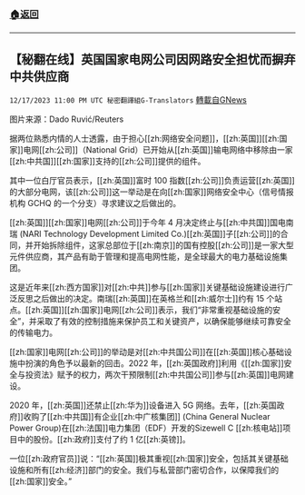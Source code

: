 ###  [:house:返回](README.md)
---


## 【秘翻在线】英国国家电网公司因网路安全担忧而摒弃中共供应商
`12/17/2023 11:00 PM UTC 秘密翻譯組G-Translators` [轉載自GNews](https://gnews.org/articles/2121793)

图片来源：Dado Ruvić/Reuters

据两位熟悉内情的人士透露，由于担心[[zh:网络安全问题]]，[[zh:英国]][[zh:国家]]电网[[zh:公司]]（National Grid）已开始从[[zh:英国]]输电网络中移除由一家[[zh:中共国]][[zh:国家]]支持的[[zh:公司]]提供的组件。

其中一位白厅官员表示，[[zh:英国]]富时 100 指数[[zh:公司]]负责运营[[zh:英国]]的大部分电网，该[[zh:公司]]这一举动是在向[[zh:国家]]网络安全中心（信号情报机构 GCHQ 的一个分支）寻求建议之后做出的。

[[zh:英国]][[zh:国家]]电网[[zh:公司]]于今年 4 月决定终止与[[zh:中共国]]国电南瑞 (NARI Technology Development Limited Co.)[[zh:英国]]子[[zh:公司]]的合同，并开始拆除组件，这家总部位于[[zh:南京]]的国有控股[[zh:公司]]是一家大型元件供应商，其产品有助于管理和提高电网性能，是全球最大的电力基础设施集团。

这是近年来[[zh:西方国家]]对[[zh:中共]]参与[[zh:国家]]关键基础设施建设进行广泛反思之后做出的决定。南瑞[[zh:英国]]在英格兰和[[zh:威尔士]]约有 15 个站点。[[zh:英国]][[zh:国家]]电网[[zh:公司]]表示，我们“非常重视基础设施的安全”，并采取了有效的控制措施来保护员工和关键资产，以确保能够继续可靠安全的传输电力。

[[zh:国家]]电网[[zh:公司]]的举动是对[[zh:中共国公司]]在[[zh:英国]]核心基础设施中扮演的角色予以最新的回击。2022 年，[[zh:英国政府]]利用《[[zh:国家]]安全与投资法》赋予的权力，两次干预限制[[zh:中共国公司]]参与[[zh:英国]]电网建设。

2020 年，[[zh:英国]]还禁止[[zh:华为]]设备进入 5G 网络。去年，[[zh:英国政府]]收购了[[zh:中共国]]有企业[[zh:中广核集团]] (China General Nuclear Power Group)在[[zh:法国]]电力集团（EDF）开发的Sizewell  C [[zh:核电站]]项目中的股份。[[zh:政府]]支付了约 1 亿[[zh:英镑]]。

一位[[zh:政府官员]]说：“[[zh:英国]]极其重视[[zh:国家]]安全，包括其关键基础设施和所有[[zh:经济]]部门的安全。我们与私营部门密切合作，以保障我们的[[zh:国家]]安全。”

